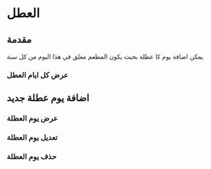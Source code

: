 # العطل

## مقدمة

 يمكن اضافة يوم كا عطلة بحيث يكون المطعم مغلق في هذا اليوم من كل سنة

### عرض كل ايام العطل  

<api-ref title="get all  holidays data" verb="Get" route="/api/holiday/{restaurant_id}" :response-codes="[200]">
    <template v-slot:description>
جلب ايام العطل  
 </template>
     <template v-slot:headers>
        <api-ref-item name="Bearer Token" :required="true" type="string" example="application/json">
            Accept json responses
        </api-ref-item>
    </template>
    <template v-slot:200>
        <pre>
{
    "holidays":[array],
}
        </pre>
    </template>
</api-ref>

##   اضافة  يوم عطلة جديد

<api-ref title="create new holiday" verb="post" route="/api/holiday" :response-codes="[200]">
    <template v-slot:description>
 ادخال بيانات  السائق  
    </template>
    <template v-slot:body>
        <api-ref-item name="day" :required="true" type="number">
            The day is number between 1-31 
        </api-ref-item>
        <api-ref-item name="month" :required="true" type="number">
            The month is number between 1-12
        </api-ref-item>
        <api-ref-item name="restaurant_id" :required="true" type="number">
            the restaurant id
        </api-ref-item>
    </template>
     <template v-slot:headers>
        <api-ref-item name="Bearer Token" :required="true" type="string" example="application/json">
            Accept json responses
        </api-ref-item>
    </template>
    <template v-slot:200>
        <pre>
{
    "message": "A process  created successfully",
}
        </pre>
    </template>
</api-ref>

### عرض يوم العطلة 

<api-ref title="get holiday date" verb="Get" route="/api/holiday/{holiday}" :response-codes="[200]">
    <template v-slot:description>
جلب  يوم العطلة   
 </template>
     <template v-slot:headers>
        <api-ref-item name="Bearer Token" :required="true" type="string" example="application/json">
            Accept json responses
        </api-ref-item>
    </template>
    <template v-slot:200>
        <pre>
{
    "data":{},
}
        </pre>
    </template>
</api-ref>


### تعديل  يوم العطلة

<api-ref title="update  holiday data" verb="put" route="/api/holiday/{holiday}" :response-codes="[200]">
    <template v-slot:description>
 ادخال يوم العطلة    
    </template>
     <template v-slot:body>
        <api-ref-item name="day" :required="true" type="number">
            The day is number between 1-31 
        </api-ref-item>
        <api-ref-item name="month" :required="true" type="number">
            The month is number between 1-12
        </api-ref-item>
    </template>
     <template v-slot:headers>
        <api-ref-item name="Bearer Token" :required="true" type="string" example="application/json">
            Accept json responses
        </api-ref-item>
    </template>
    <template v-slot:200>
        <pre>
{
    "message": "A process  updated successfully",
}
        </pre>
    </template>
</api-ref>

###  حذف يوم العطلة

<api-ref title=" delete holiday data" verb="delete" route="/api/holiday/{holiday}" :response-codes="[200]">
    <template v-slot:description>
  حذف يوم العطلة   
 </template>
     <template v-slot:headers>
        <api-ref-item name="Bearer Token" :required="true" type="string" example="application/json">
            Accept json responses
        </api-ref-item>
    </template>
    <template v-slot:200>
        <pre>
{
    "message": "A  process  deleted successfully",
}
        </pre>
    </template>
</api-ref>

